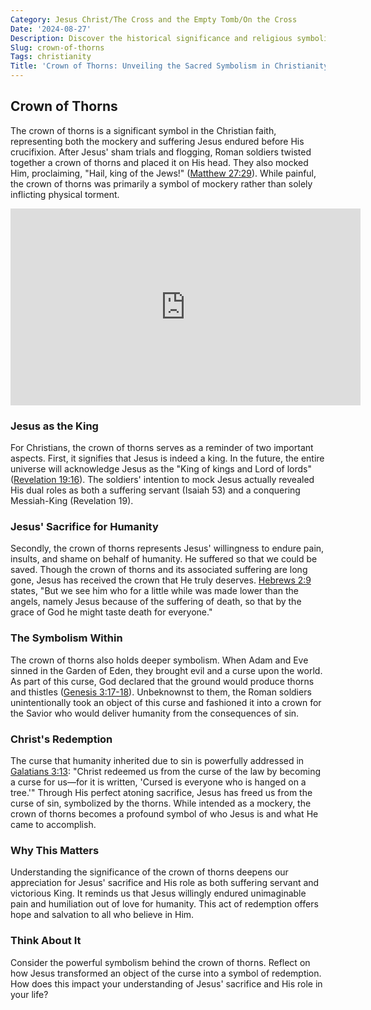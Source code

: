 ```yaml
---
Category: Jesus Christ/The Cross and the Empty Tomb/On the Cross
Date: '2024-08-27'
Description: Discover the historical significance and religious symbolism of the Crown of Thorns in this insightful article. Explore the origins and cultural impact of this iconic relic.
Slug: crown-of-thorns
Tags: christianity
Title: 'Crown of Thorns: Unveiling the Sacred Symbolism in Christianity'
---
```


## Crown of Thorns

The crown of thorns is a significant symbol in the Christian faith, representing both the mockery and suffering Jesus endured before His crucifixion. After Jesus' sham trials and flogging, Roman soldiers twisted together a crown of thorns and placed it on His head. They also mocked Him, proclaiming, "Hail, king of the Jews!" ([Matthew 27:29](https://www.bibleref.com/Matthew/27/Matthew-27-29.html)). While painful, the crown of thorns was primarily a symbol of mockery rather than solely inflicting physical torment.


<iframe width="560" height="315" src="https://www.youtube.com/embed/MeeTVK5XFpY" frameborder="0" allow="autoplay; encrypted-media" allowfullscreen></iframe>


### Jesus as the King
For Christians, the crown of thorns serves as a reminder of two important aspects. First, it signifies that Jesus is indeed a king. In the future, the entire universe will acknowledge Jesus as the "King of kings and Lord of lords" ([Revelation 19:16](https://www.bibleref.com/Revelation/19/Revelation-19-16.html)). The soldiers' intention to mock Jesus actually revealed His dual roles as both a suffering servant (Isaiah 53) and a conquering Messiah-King (Revelation 19).

### Jesus' Sacrifice for Humanity
Secondly, the crown of thorns represents Jesus' willingness to endure pain, insults, and shame on behalf of humanity. He suffered so that we could be saved. Though the crown of thorns and its associated suffering are long gone, Jesus has received the crown that He truly deserves. [Hebrews 2:9](https://www.bibleref.com/Hebrews/2/Hebrews-2-9.html) states, "But we see him who for a little while was made lower than the angels, namely Jesus because of the suffering of death, so that by the grace of God he might taste death for everyone."

### The Symbolism Within
The crown of thorns also holds deeper symbolism. When Adam and Eve sinned in the Garden of Eden, they brought evil and a curse upon the world. As part of this curse, God declared that the ground would produce thorns and thistles ([Genesis 3:17-18](https://www.bibleref.com/Genesis/3/Genesis-3-17.html)). Unbeknownst to them, the Roman soldiers unintentionally took an object of this curse and fashioned it into a crown for the Savior who would deliver humanity from the consequences of sin.

### Christ's Redemption
The curse that humanity inherited due to sin is powerfully addressed in [Galatians 3:13](https://www.bibleref.com/Galatians/3/Galatians-3-13.html): "Christ redeemed us from the curse of the law by becoming a curse for us—for it is written, 'Cursed is everyone who is hanged on a tree.'" Through His perfect atoning sacrifice, Jesus has freed us from the curse of sin, symbolized by the thorns. While intended as a mockery, the crown of thorns becomes a profound symbol of who Jesus is and what He came to accomplish.

### Why This Matters
Understanding the significance of the crown of thorns deepens our appreciation for Jesus' sacrifice and His role as both suffering servant and victorious King. It reminds us that Jesus willingly endured unimaginable pain and humiliation out of love for humanity. This act of redemption offers hope and salvation to all who believe in Him.

### Think About It
Consider the powerful symbolism behind the crown of thorns. Reflect on how Jesus transformed an object of the curse into a symbol of redemption. How does this impact your understanding of Jesus' sacrifice and His role in your life?